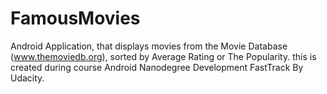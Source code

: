 # FamousMovies
Android Application, that displays movies from the Movie Database (www.themoviedb.org), sorted by Average Rating or The Popularity. this is created during course Android Nanodegree Development FastTrack By Udacity.
